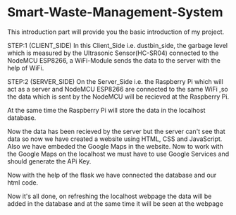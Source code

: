 # Smart-Waste-Management-System
This introduction part will provide you the basic introduction of my project.

STEP:1 (CLIENT_SIDE) In this Client_Side i.e. dustbin_side, the garbage level which is measured by the Ultrasonic Sensor(HC-SR04) connected to the NodeMCU ESP8266, a WiFi-Module sends the data to the server with the help of WiFi.

STEP:2 (SERVER_SIDE) On the Server_Side i.e. the Raspberry Pi which will act as a server and NodeMCU ESP8266 are connected to the same WiFi ,so the data which is sent by the NodeMCU will be recieved at the Raspberry Pi.

At the same time the Raspberry Pi will store the data in the localhost database.

Now the data has been recieved by the server but the server can't see that data so now we have created a website using HTML, CSS and JavaScript. Also we have embeded the Google Maps in the website. Now to work with the Google Maps on the localhost we must have to use Google Services and should generate the APi Key.

Now with the help of the flask we have connected the database and our html code.

Now it's all done, on refreshing the localhost webpage the data will be added in the database and at the same time it will be seen at the webpage
